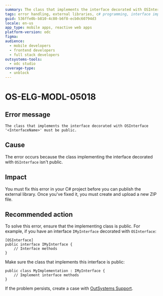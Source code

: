 ```yaml
---
summary: The class that implements the interface decorated with OSInterface '<InterfaceName>' must be public.
tags: error handling, external libraries, c# programming, interface implementation, public access modifiers
guid: 536ffe0b-b810-4c80-b6f8-ecb0c60794d3
locale: en-us
app_type: mobile apps, reactive web apps
platform-version: odc
figma:
audience:
  - mobile developers
  - frontend developers
  - full stack developers
outsystems-tools:
  - odc studio
coverage-type:
  - unblock
---
```


# OS-ELG-MODL-05018

## Error message

`The class that implements the interface decorated with OSInterface '<InterfaceName>' must be public.`

## Cause

The error occurs because the class implementing the interface decorated with `OSInterface` isn't public.

## Impact

You must fix this error in your C# project before you can publish the external library. Once you've fixed it, you must create and upload a new ZIP file.

## Recommended action

To solve this error, ensure that the implementing class is public. For example, if you have an interface `IMyInterface` decorated with `OSInterface`:

    [OSInterface]
    public interface IMyInterface {
        // Interface methods
    }

Make sure the class that implements this interface is public:

    public class MyImplementation : IMyInterface {
        // Implement interface methods
    }



If the problem persists, create a case with [OutSystems Support](https://www.outsystems.com/support/portal/open-support-case?ErrorCode=OS-ELG-MODL-05018).

